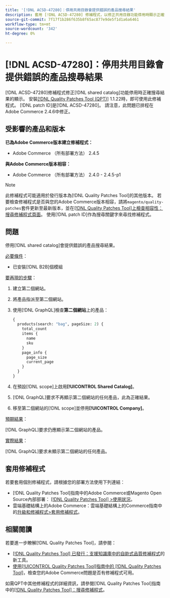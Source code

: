 ```yaml
---
title: '[!DNL ACSD-47280]：停用共用目錄會提供錯誤的產品搜尋結果'
description: 套用 [!DNL ACSD-47280] 修補程式，以修正共用目錄功能停用時顯示正確搜尋結果的問題。
source-git-commit: 7f17f1b286f635b8f65ac877e9de5f1d1a6a6461
workflow-type: tm+mt
source-wordcount: '342'
ht-degree: 0%

---
```


# [!DNL ACSD-47280]：停用共用目錄會提供錯誤的產品搜尋結果

[!DNL ACSD-47280]修補程式修正[!DNL shared catalog]功能停用時正確搜尋結果的顯示。 安裝[[!DNL Quality Patches Tool (QPT)]](https://experienceleague.adobe.com/en/docs/commerce-knowledge-base/kb/announcements/commerce-announcements/magento-quality-patches-released-new-tool-to-self-serve-quality-patches) 1.1.22時，即可使用此修補程式。 [!DNL patch ID]是[!DNL ACSD-47280]。 請注意，此問題已排程在Adobe Commerce 2.4.6中修正。

## 受影響的產品和版本

**已為Adobe Commerce版本建立修補程式：**
* Adobe Commerce （所有部署方法） 2.4.5

**與Adobe Commerce版本相容：**
* Adobe Commerce （所有部署方法） 2.4.0 - 2.4.5-p1

>[!NOTE]
>
>此修補程式可能適用於發行版本為[!DNL Quality Patches Tool]的其他版本。 若要檢查修補程式是否與您的Adobe Commerce版本相容，請將`magento/quality-patches`套件更新至最新版本，並在[[!DNL Quality Patches Tool]上檢查相容性：搜尋修補程式頁面](https://experienceleague.adobe.com/tools/commerce-quality-patches/index.html)。 使用[!DNL patch ID]作為搜尋關鍵字來尋找修補程式。

## 問題

停用[!DNL shared catalog]會提供錯誤的產品搜尋結果。

<u>必要條件</u>：

* 已安裝[!DNL B2B]個模組

<u>要再現的步驟</u>：

1. 建立第二個網站。
1. 將產品指派至第二個網站。
1. 使用[!DNL GraphQL]檢查&#x200B;**第二個網站**&#x200B;上的產品：

   ```GraphQL
   {
     products(search: "bag", pageSize: 2) {
       total_count
       items {
         name
         sku
       }
       page_info {
         page_size
         current_page
       }
     }
   }
   ```

1. 在預設[!DNL scope]上啟用&#x200B;**[!UICONTROL Shared Catalog]**。
1. [!DNL GraphQL]要求不再顯示第二個網站的任何產品，此為正確結果。
1. 移至第二個網站的[!DNL scope]並停用&#x200B;**[!UICONTROL Company]**。

<u>預期結果</u>：

[!DNL GraphQL]要求仍應顯示第二個網站的產品。

<u>實際結果</u>：

[!DNL GraphQL]要求未顯示第二個網站的任何產品。

## 套用修補程式

若要套用個別修補程式，請根據您的部署方法使用下列連結：

* [!DNL Quality Patches Tool]指南中的Adobe Commerce或Magento Open Source內部部署： [[!DNL Quality Patches Tool] >使用狀況](https://experienceleague.adobe.com/docs/commerce-operations/tools/quality-patches-tool/usage.html)。
* 雲端基礎結構上的Adobe Commerce：雲端基礎結構上的Commerce指南中的[升級和修補程式>套用修補程式](https://experienceleague.adobe.com/docs/commerce-cloud-service/user-guide/develop/upgrade/apply-patches.html)。

## 相關閱讀

若要進一步瞭解[!DNL Quality Patches Tool]，請參閱：

* [[!DNL Quality Patches Tool] 已發行：支援知識庫中的自助式品質修補程式](https://experienceleague.adobe.com/en/docs/commerce-knowledge-base/kb/announcements/commerce-announcements/magento-quality-patches-released-new-tool-to-self-serve-quality-patches)的新工具。
* [使用[!UICONTROL Quality Patches Tool]指南中的 [!DNL Quality Patches Tool]](/help/tools/quality-patches-tool/patches-available-in-qpt/check-patch-for-magento-issue-with-magento-quality-patches.md)，檢查您的Adobe Commerce問題是否有修補程式可用。


如需QPT中其他修補程式的詳細資訊，請參閱[!DNL Quality Patches Tool]指南中的[[!DNL Quality Patches Tool]：搜尋修補程式](https://experienceleague.adobe.com/tools/commerce-quality-patches/index.html)。
